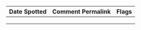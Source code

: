 | Date Spotted | Comment Permalink | Flags |
|---|---|---|
|   |   |   |
|   |   |   |
|   |   |   |
